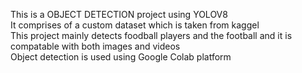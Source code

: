 This is a OBJECT DETECTION project using YOLOV8
<br>
It comprises of a custom dataset which is taken from kaggel
<br>
This project mainly detects foodball players and the football and it is compatable with both images and videos
<br>
Object detection is used using Google Colab platform
